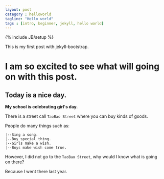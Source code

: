 ```yaml
---
layout: post
category : helloworld
tagline: "Hello world"
tags : [intro, beginner, jekyll, hello world]
---
```

{% include JB/setup %}

This is my first post with jekyll-bootstrap.

# I am so excited to see what will going on with this post.

## Today is a nice day.

**My school is celebrating girl's day.**

There is a street call `TaoBao Street` where you can buy kinds of goods.

People do many things such as:
    
    |--Sing a song.
    |--Buy special thing.
    |--Girls make a wish.
    |--Boys make wish come true.

However, I did not go to the `TaoBao Street`, why would I know what is going on there? 

Because I went there last year.

